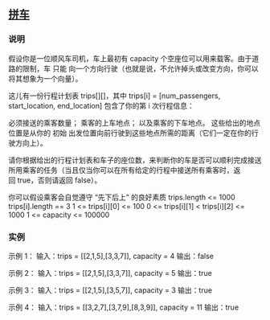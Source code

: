## [拼车](https://leetcode-cn.com/problems/car-pooling/)
### 说明

假设你是一位顺风车司机，车上最初有 capacity 个空座位可以用来载客。由于道路的限制，车 只能 向一个方向行驶（也就是说，不允许掉头或改变方向，你可以将其想象为一个向量）。

这儿有一份行程计划表 trips[][]，其中 trips[i] = [num_passengers, start_location, end_location] 包含了你的第 i 次行程信息：

必须接送的乘客数量；
乘客的上车地点；
以及乘客的下车地点。
这些给出的地点位置是从你的 初始 出发位置向前行驶到这些地点所需的距离（它们一定在你的行驶方向上）。

请你根据给出的行程计划表和车子的座位数，来判断你的车是否可以顺利完成接送所用乘客的任务（当且仅当你可以在所有给定的行程中接送所有乘客时，返回 true，否则请返回 false）。

你可以假设乘客会自觉遵守 “先下后上” 的良好素质
trips.length <= 1000
trips[i].length == 3
1 <= trips[i][0] <= 100
0 <= trips[i][1] < trips[i][2] <= 1000
1 <= capacity <= 100000

### 实例

示例 1：
输入：trips = [[2,1,5],[3,3,7]], capacity = 4
输出：false

示例 2：
输入：trips = [[2,1,5],[3,3,7]], capacity = 5
输出：true

示例 3：
输入：trips = [[2,1,5],[3,5,7]], capacity = 3
输出：true

示例 4：
输入：trips = [[3,2,7],[3,7,9],[8,3,9]], capacity = 11
输出：true
